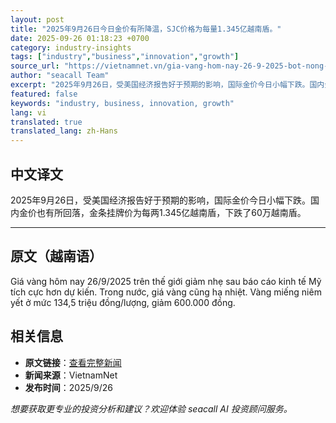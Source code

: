 ```yaml
---
layout: post
title: "2025年9月26日今日金价有所降温，SJC价格为每量1.345亿越南盾。"
date: 2025-09-26 01:18:23 +0700
category: industry-insights
tags: ["industry","business","innovation","growth"]
source_url: "https://vietnamnet.vn/gia-vang-hom-nay-26-9-2025-bot-nong-sjc-o-muc-134-5-trieu-dong-luong-2446213.html"
author: "seacall Team"
excerpt: "2025年9月26日，受美国经济报告好于预期的影响，国际金价今日小幅下跌。国内金价也有所回落，金条挂牌价为每两1.345亿越南盾，下跌了60万越南盾。..."
featured: false
keywords: "industry, business, innovation, growth"
lang: vi
translated: true
translated_lang: zh-Hans
---
```


## 中文译文

2025年9月26日，受美国经济报告好于预期的影响，国际金价今日小幅下跌。国内金价也有所回落，金条挂牌价为每两1.345亿越南盾，下跌了60万越南盾。

---

## 原文（越南语）

Giá vàng hôm nay 26/9/2025 trên thế giới giảm nhẹ sau báo cáo kinh tế Mỹ tích cực hơn dự kiến. Trong nước, giá vàng cũng hạ nhiệt. Vàng miếng niêm yết ở mức 134,5 triệu đồng/lượng, giảm 600.000 đồng.

## 相关信息

- **原文链接**：[查看完整新闻](https://vietnamnet.vn/gia-vang-hom-nay-26-9-2025-bot-nong-sjc-o-muc-134-5-trieu-dong-luong-2446213.html)
- **新闻来源**：VietnamNet
- **发布时间**：2025/9/26

*想要获取更专业的投资分析和建议？欢迎体验 seacall AI 投资顾问服务。*